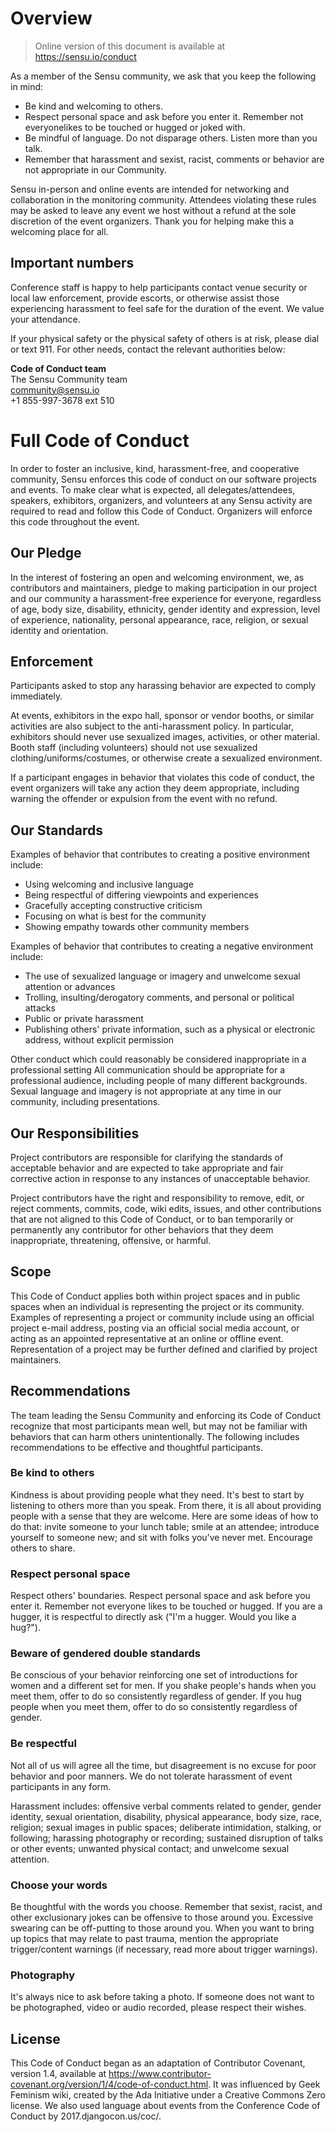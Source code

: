 # Overview

> Online version of this document is available at https://sensu.io/conduct

As a member of the Sensu community, we ask that you keep the following in mind:

  * Be kind and welcoming to others.
  * Respect personal space and ask before you enter it. Remember not
    everyonelikes to be touched or hugged or joked with.
  * Be mindful of language. Do not disparage others. Listen more than you talk.
  * Remember that harassment and sexist, racist, comments or behavior are not
    appropriate in our Community.

Sensu in-person and online events are intended for networking and collaboration
in the monitoring community. Attendees violating these rules may be asked to
leave any event we host without a refund at the sole discretion of the event
organizers. Thank you for helping make this a welcoming place for all.


## Important numbers

Conference staff is happy to help participants contact venue security or local
law enforcement, provide escorts, or otherwise assist those experiencing
harassment to feel safe for the duration of the event. We value your
attendance.

If your physical safety or the physical safety of others is at risk, please
dial or text 911. For other needs, contact the relevant authorities below:

**Code of Conduct team**  
The Sensu Community team  
community@sensu.io  
+1 855-997-3678 ext 510


# Full Code of Conduct

In order to foster an inclusive, kind, harassment-free, and cooperative
community, Sensu enforces this code of conduct on our software projects and
events. To make clear what is expected, all delegates/attendees, speakers,
exhibitors, organizers, and volunteers at any Sensu activity are required to
read and follow this Code of Conduct. Organizers will enforce this code
throughout the event.


## Our Pledge

In the interest of fostering an open and welcoming environment, we, as
contributors and maintainers, pledge to making participation in our project
and our community a harassment-free experience for everyone, regardless of
age, body size, disability, ethnicity, gender identity and expression, level
of experience, nationality, personal appearance, race, religion, or sexual
identity and orientation.


## Enforcement

Participants asked to stop any harassing behavior are expected to comply
immediately.

At events, exhibitors in the expo hall, sponsor or vendor booths, or similar
activities are also subject to the anti-harassment policy. In particular,
exhibitors should never use sexualized images, activities, or other material.
Booth staff (including volunteers) should not use sexualized
clothing/uniforms/costumes, or otherwise create a sexualized environment.

If a participant engages in behavior that violates this code of conduct, the
event organizers will take any action they deem appropriate, including warning
the offender or expulsion from the event with no refund.


## Our Standards

Examples of behavior that contributes to creating a positive environment
include:

  * Using welcoming and inclusive language
  * Being respectful of differing viewpoints and experiences
  * Gracefully accepting constructive criticism
  * Focusing on what is best for the community
  * Showing empathy towards other community members

Examples of behavior that contributes to creating a negative environment
include:

  * The use of sexualized language or imagery and unwelcome sexual attention
    or advances
  * Trolling, insulting/derogatory comments, and personal or political attacks
  * Public or private harassment
  * Publishing others' private information, such as a physical or electronic
    address, without explicit permission

Other conduct which could reasonably be considered inappropriate in a
professional setting All communication should be appropriate for a
professional audience, including people of many different backgrounds. Sexual
language and imagery is not appropriate at any time in our community,
including presentations.


## Our Responsibilities

Project contributors are responsible for clarifying the standards of
acceptable behavior and are expected to take appropriate and fair corrective
action in response to any instances of unacceptable behavior.

Project contributors have the right and responsibility to remove, edit, or
reject comments, commits, code, wiki edits, issues, and other contributions
that are not aligned to this Code of Conduct, or to ban temporarily or
permanently any contributor for other behaviors that they deem inappropriate,
threatening, offensive, or harmful.


## Scope

This Code of Conduct applies both within project spaces and in public spaces
when an individual is representing the project or its community. Examples of
representing a project or community include using an official project e-mail
address, posting via an official social media account, or acting as an
appointed representative at an online or offline event. Representation of a
project may be further defined and clarified by project maintainers.


## Recommendations

The team leading the Sensu Community and enforcing its Code of Conduct
recognize that most participants mean well, but may not be familiar with
behaviors that can harm others unintentionally. The following includes
recommendations to be effective and thoughtful participants.


### Be kind to others

Kindness is about providing people what they need. It's best to start by
listening to others more than you speak. From there, it is all about providing
people with a sense that they are welcome. Here are some ideas of how to do
that: invite someone to your lunch table; smile at an attendee; introduce
yourself to someone new; and sit with folks you've never met. Encourage others
to share.


### Respect personal space

Respect others' boundaries. Respect personal space and ask before you enter
it. Remember not everyone likes to be touched or hugged. If you are a hugger,
it is respectful to directly ask ("I'm a hugger. Would you like a hug?").


### Beware of gendered double standards

Be conscious of your behavior reinforcing one set of introductions for women
and a different set for men. If you shake people's hands when you meet them,
offer to do so consistently regardless of gender. If you hug people when you
meet them, offer to do so consistently regardless of gender.


### Be respectful

Not all of us will agree all the time, but disagreement is no excuse for poor
behavior and poor manners. We do not tolerate harassment of event participants
in any form.

Harassment includes: offensive verbal comments related to gender, gender
identity, sexual orientation, disability, physical appearance, body size,
race, religion; sexual images in public spaces; deliberate intimidation,
stalking, or following; harassing photography or recording; sustained
disruption of talks or other events; unwanted physical contact; and unwelcome
sexual attention.


### Choose your words

Be thoughtful with the words you choose. Remember that sexist, racist, and
other exclusionary jokes can be offensive to those around you. Excessive
swearing can be off-putting to those around you. When you want to bring up
topics that may relate to past trauma, mention the appropriate trigger/content
warnings (if necessary, read more about trigger warnings).


### Photography

It's always nice to ask before taking a photo. If someone does not want to be
photographed, video or audio recorded, please respect their wishes.


## License

This Code of Conduct began as an adaptation of Contributor Covenant, version
1.4, available at
https://www.contributor-covenant.org/version/1/4/code-of-conduct.html. It was
influenced by Geek Feminism wiki, created by the Ada Initiative under a
Creative Commons Zero license. We also used language about events from the
Conference Code of Conduct by 2017.djangocon.us/coc/.

